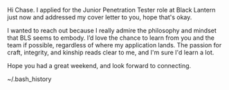 Hi Chase. I applied for the Junior Penetration Tester role at Black Lantern just now and addressed my cover letter to you, hope that's okay.

I wanted to reach out because I really admire the philosophy and mindset that BLS seems to embody. I’d love the chance to learn from you and the team if possible, regardless of where my application lands. The passion for craft, integrity, and kinship reads clear to me, and I'm sure I'd learn a lot. 

Hope you had a great weekend, and look forward to connecting.

~/.bash_history